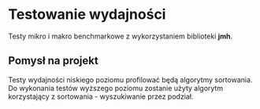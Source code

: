 # Testowanie wydajności

Testy mikro i makro benchmarkowe z wykorzystaniem biblioteki **jmh**.

## Pomysł na projekt

Testy wydajności niskiego poziomu profilować będą algorytmy sortowania. Do wykonania testów wyższego poziomu zostanie użyty algorytm korzystający z sortowania - wyszukiwanie przez podział.
